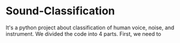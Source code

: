 # Sound-Classification
It's a python project about classification of human voice, noise, and instrument. 
We divided the code into 4 parts.
First, we need to 
